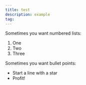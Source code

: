 ```yaml
---
title: test
description: example
tag:
---
```

Sometimes you want numbered lists:

1. One
2. Two 
3. Three

Sometimes you want bullet points:

* Start a line with a star
* Profit!
